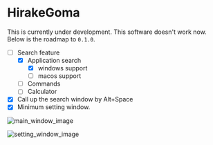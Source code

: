 # HirakeGoma

This is currently under development. This software doesn't work now.  
Below is the roadmap to `0.1.0`.

- [ ] Search feature
  - [x] Application search
    - [x] windows support
    - [ ] macos support
  - [ ] Commands
  - [ ] Calculator
- [x] Call up the search window by Alt+Space
- [x] Minimum setting window.

![main_window_image](https://user-images.githubusercontent.com/96561881/201708702-faaf1784-6e37-475d-8b1c-20fbe91ffef6.png)

![setting_window_image](https://user-images.githubusercontent.com/96561881/193815380-e3fb27e7-498c-40bc-ac5d-5d8eee756de4.png)
